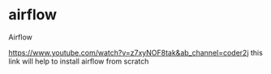 # airflow
Airflow

https://www.youtube.com/watch?v=z7xyNOF8tak&ab_channel=coder2j
this link will help to install airflow from scratch
